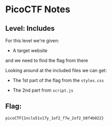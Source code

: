 # PicoCTF Notes
## Level: Includes

For this level we're given:

* A target website

and we need to find the flag from there

Looking around at the included files we can get:

* The 1st part of the flag from the `styles.css`

* The 2nd part from `script.js`

## Flag:
``` picoCTF{1nclu51v17y_1of2_f7w_2of2_b8f4b022} ```